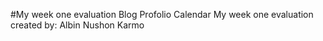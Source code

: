 #My week one evaluation
 Blog
 Profolio
  Calendar
My week one evaluation created by: Albin Nushon Karmo
